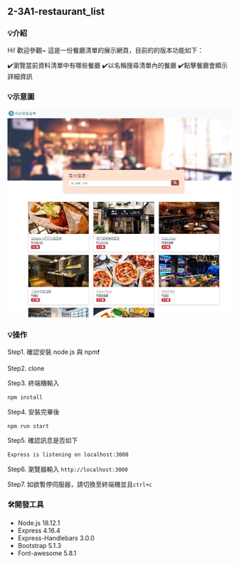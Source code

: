 ## 2-3A1-restaurant_list
### 💡介紹
Hi! 歡迎參觀~
這是一份餐廳清單的展示網頁，目前的的版本功能如下：

✔️瀏覽當前資料清單中有哪些餐廳
✔️以名稱搜尋清單內的餐廳
✔️點擊餐廳會顯示詳細資訊


### 💡示意圖
![](./public/image/screenshot.JPG)


### 💡操作
Step1. 確認安裝 node.js 與 npm❗️

Step2. clone

Step3. 終端機輸入
```bash
npm install
```
Step4. 安裝完畢後
```bash
npm run start
```
Step5. 確認訊息是否如下
```bash
Express is listening on localhost:3000
```
Step6. 瀏覽器輸入
  `http://localhost:3000`
  
Step7. 如欲暫停伺服器，請切換至終端機並且`ctrl+c`


### 🛠️開發工具
- Node.js 18.12.1
- Express 4.16.4
- Express-Handlebars 3.0.0
- Bootstrap 5.1.3
- Font-awesome 5.8.1
